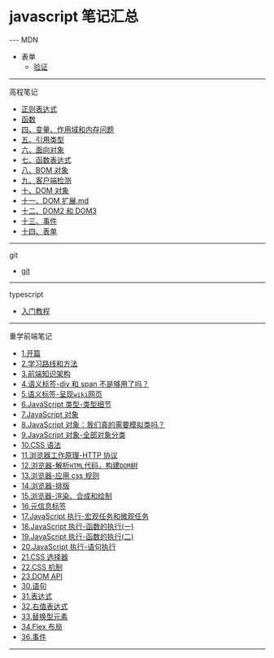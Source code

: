 # javascript 笔记汇总

--- MDN

- 表单
  - [验证](./docs/MDN/HTML/form/form.validate.md)

---

高程笔记

- [正则表达式](./docs/高程笔记/正则表达式（RegExp）.md)
- [函数](./docs/高程笔记/function.md)
- [四、变量、作用域和内存问题](./docs/高程笔记/四、变量、作用域和内存问题.md)
- [五、引用类型](./docs/高程笔记/五、引用类型.md)
- [六、面向对象](./docs/高程笔记/六、面向对象.md)
- [七、函数表达式](./docs/高程笔记/七、函数表达式.md)
- [八、BOM 对象](./docs/高程笔记/八、BOM对象.md)
- [九、客户端检测](./docs/高程笔记/九、客户端检测.md)
- [十、DOM 对象](./docs/高程笔记/十、DOM.md)
- [十一、DOM 扩展.md](./docs/高程笔记/11DOM扩展.md)
- [十二、DOM2 和 DOM3](./docs\高程笔记\12.DOM2和DOM3\12.DOM2和DOM3.md)
- [十三、事件](./docs\高程笔记/13.事件/13.事件.md)
- [十四、表单](./docs\高程笔记/14.表单.md)

---

git

- [git](./docs/git.md)

---

typescript

- [入门教程](./docs/ts/tutorial.md)

---

重学前端笔记

- [1.开篇](./docs/lessons/relearn-front-end-1.md)
- [2.学习路线和方法](./docs/lessons/relearn-front-end-2.md)
- [3.前端知识架构](./docs/lessons/relearn-front-end-3/relearn-front-end-3.md)
- [4.语义标签-div 和 span 不是够用了吗？](./docs/lessons/relearn-front-end-4.md)
- [5.语义标签-呈现`wiki`网页](./docs/lessons/relearn-front-end-5/relearn-front-end-5.md)
- [6.JavaScript 类型-类型细节](./docs/lessons/relearn-front-end-6/relearn-front-end-6.md)
- [7.JavaScript 对象](./docs/lessons/relearn-front-end-7.md)
- [8.JavaScript 对象：我们真的需要模拟类吗？](./docs/lessons/relearn-front-end-8.md)
- [9.JavaScript 对象-全部对象分类](./docs/lessons/relearn-front-end-9/relearn-front-end-9.md)
- [10.CSS 语法](./docs/lessons/relearn-front-end-10.md)
- [11.浏览器工作原理-HTTP 协议](./docs/lessons/relearn-front-end-11/relearn-front-end-11.md)
- [12.浏览器-解析`HTML`代码，构建`DOM`树](./docs/lessons/relearn-front-end-12/relearn-front-end-12.md)
- [13.浏览器-应用 css 规则](./docs/lessons/relearn-front-end-13.md)
- [14.浏览器-排版](./docs/lessons/relearn-front-end-14.md)
- [15.浏览器-渲染、合成和绘制](./docs/lessons/relearn-front-end-15.md)
- [16.元信息标签](./docs/lessons/relearn-front-end-16.md)
- [17.JavaScript 执行-宏观任务和微观任务](./docs/lessons/relearn-front-end-17.md)
- [18.JavaScript 执行-函数的执行(一)](./docs/lessons/relearn-front-end-18/relearn-front-end-18.md)
- [19.JavaScript 执行-函数的执行(二)](./docs/lessons/relearn-front-end-19/relearn-front-end-19.md)
- [20.JavaScript 执行-语句执行](./docs/lessons/relearn-front-end-20/relearn-front-end-20.md)
- [21.CSS 选择器](./docs/lessons/relearn-front-end-21/relearn-front-end-21.md)
- [22.CSS 机制](./docs/lessons/relearn-front-end-22/relearn-front-end-22.md)
- [23.DOM API](./docs/lessons/relearn-front-end-23/relearn-front-end-23.md)
- [30.语句](./docs/lessons/relearn-front-end-30.pdf)
- [31.表达式](./docs/lessons/relearn-front-end-31.md)
- [32.右值表达式](./docs/lessons/relearn-front-end-32.md)
- [33.替换型元素](./docs/lessons/relearn-front-end-33.md)
- [34.Flex 布局](./docs/lessons/relearn-front-end-34.md)
- [36.事件](./docs/lessons/relearn-front-end-36.md)

---
